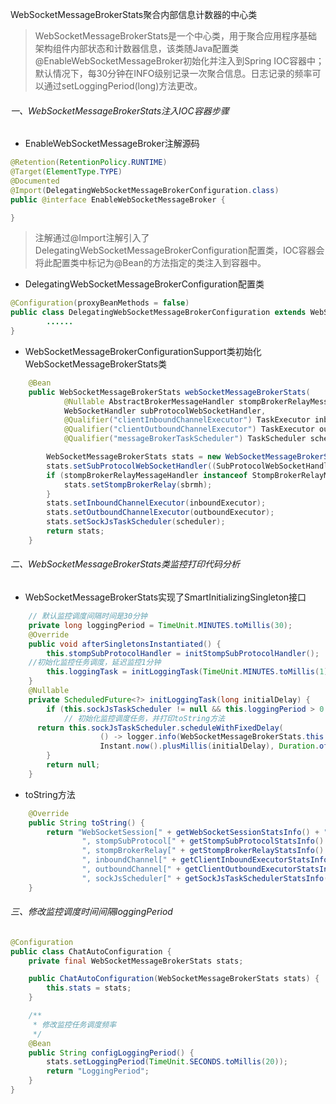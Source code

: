 WebSocketMessageBrokerStats聚合内部信息计数器的中心类

> WebSocketMessageBrokerStats是一个中心类，用于聚合应用程序基础架构组件内部状态和计数器信息，该类随Java配置类@EnableWebSocketMessageBroker初始化并注入到Spring IOC容器中；默认情况下，每30分钟在INFO级别记录一次聚合信息。日志记录的频率可以通过setLoggingPeriod(long)方法更改。

###### 一、WebSocketMessageBrokerStats注入IOC容器步骤

- EnableWebSocketMessageBroker注解源码

```java
@Retention(RetentionPolicy.RUNTIME)
@Target(ElementType.TYPE)
@Documented
@Import(DelegatingWebSocketMessageBrokerConfiguration.class)
public @interface EnableWebSocketMessageBroker {

}
```

> 注解通过@Import注解引入了DelegatingWebSocketMessageBrokerConfiguration配置类，IOC容器会将此配置类中标记为@Bean的方法指定的类注入到容器中。

- DelegatingWebSocketMessageBrokerConfiguration配置类

```java
@Configuration(proxyBeanMethods = false)
public class DelegatingWebSocketMessageBrokerConfiguration extends WebSocketMessageBrokerConfigurationSupport {
		......
}
```

- WebSocketMessageBrokerConfigurationSupport类初始化WebSocketMessageBrokerStats类

```java
	@Bean
	public WebSocketMessageBrokerStats webSocketMessageBrokerStats(
			@Nullable AbstractBrokerMessageHandler stompBrokerRelayMessageHandler,
			WebSocketHandler subProtocolWebSocketHandler,
			@Qualifier("clientInboundChannelExecutor") TaskExecutor inboundExecutor,
			@Qualifier("clientOutboundChannelExecutor") TaskExecutor outboundExecutor,
			@Qualifier("messageBrokerTaskScheduler") TaskScheduler scheduler) {

		WebSocketMessageBrokerStats stats = new WebSocketMessageBrokerStats();
		stats.setSubProtocolWebSocketHandler((SubProtocolWebSocketHandler) subProtocolWebSocketHandler);
		if (stompBrokerRelayMessageHandler instanceof StompBrokerRelayMessageHandler sbrmh) {
			stats.setStompBrokerRelay(sbrmh);
		}
		stats.setInboundChannelExecutor(inboundExecutor);
		stats.setOutboundChannelExecutor(outboundExecutor);
		stats.setSockJsTaskScheduler(scheduler);
		return stats;
	}
```

###### 二、WebSocketMessageBrokerStats类监控打印代码分析

- WebSocketMessageBrokerStats实现了SmartInitializingSingleton接口

```java
	// 默认监控调度间隔时间是30分钟	
	private long loggingPeriod = TimeUnit.MINUTES.toMillis(30);	
	@Override
	public void afterSingletonsInstantiated() {
		this.stompSubProtocolHandler = initStompSubProtocolHandler();
    //初始化监控任务调度，延迟监控1分钟
		this.loggingTask = initLoggingTask(TimeUnit.MINUTES.toMillis(1));
	}
	@Nullable
	private ScheduledFuture<?> initLoggingTask(long initialDelay) {
		if (this.sockJsTaskScheduler != null && this.loggingPeriod > 0 && logger.isInfoEnabled()) {
			// 初始化监控调度任务，并打印toString方法
      return this.sockJsTaskScheduler.scheduleWithFixedDelay(
					() -> logger.info(WebSocketMessageBrokerStats.this.toString()),
					Instant.now().plusMillis(initialDelay), Duration.ofMillis(this.loggingPeriod));
		}
		return null;
	}
```

- toString方法

```java
	@Override
	public String toString() {
		return "WebSocketSession[" + getWebSocketSessionStatsInfo() + "]" +
				", stompSubProtocol[" + getStompSubProtocolStatsInfo() + "]" +
				", stompBrokerRelay[" + getStompBrokerRelayStatsInfo() + "]" +
				", inboundChannel[" + getClientInboundExecutorStatsInfo() + "]" +
				", outboundChannel[" + getClientOutboundExecutorStatsInfo() + "]" +
				", sockJsScheduler[" + getSockJsTaskSchedulerStatsInfo() + "]";
	}

```

###### 三、修改监控调度时间间隔loggingPeriod

```java
@Configuration
public class ChatAutoConfiguration {
    private final WebSocketMessageBrokerStats stats;

    public ChatAutoConfiguration(WebSocketMessageBrokerStats stats) {
        this.stats = stats;
    }

    /**
     * 修改监控任务调度频率
     */
    @Bean
    public String configLoggingPeriod() {
        stats.setLoggingPeriod(TimeUnit.SECONDS.toMillis(20));
        return "LoggingPeriod";
    }
}
```